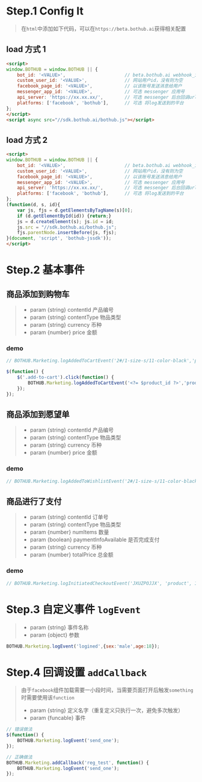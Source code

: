 # Step.1 Config It

> 在`html`中添加如下代码，可以在`https://beta.bothub.ai`获得相关配置

## load 方式 1
```html
<script>
window.BOTHUB = window.BOTHUB || {
    bot_id: '<VALUE>',                      // beta.bothub.ai webhook_id
    custom_user_id: '<VALUE>',              // 网站用户id，没有则为空
    facebook_page_id: '<VALUE>',            // 以该账号发送消息给用户
    messenger_app_id: '<VALUE>',            // 可选 messenger 应用号
    api_server: 'https://xx.xx.xx/',        // 可选 messenger 后台回调url 和 messenger_app_id 配合使用
    platforms: ['facebook', 'bothub'],      // 可选 将log发送到的平台
};
</script>
<script async src="//sdk.bothub.ai/bothub.js"></script>
```

## load 方式 2
```html
<script>
window.BOTHUB = window.BOTHUB || {
    bot_id: '<VALUE>',                      // beta.bothub.ai webhook_id
    custom_user_id: '<VALUE>',              // 网站用户id，没有则为空
    facebook_page_id: '<VALUE>',            // 以该账号发送消息给用户
    messenger_app_id: '<VALUE>',            // 可选 messenger 应用号
    api_server: 'https://xx.xx.xx/',        // 可选 messenger 后台回调url 和 messenger_app_id 配合使用
    platforms: ['facebook', 'bothub'],      // 可选 将log发送到的平台
};
(function(d, s, id){
    var js, fjs = d.getElementsByTagName(s)[0];
    if (d.getElementById(id)) {return;}
    js = d.createElement(s); js.id = id;
    js.src = "//sdk.bothub.ai/bothub.js";
    fjs.parentNode.insertBefore(js, fjs);
}(document, 'script', 'bothub-jssdk'));
</script>
```

# Step.2 基本事件

## 商品添加到购物车

>- param {string} contentId     产品编号
>- param {string} contentType   物品类型
>- param {string} currency      币种
>- param {number} price         金额

### demo
```js
// BOTHUB.Marketing.logAddedToCartEvent('2#/1-size-s/11-color-black','product','$','26.99');

$(function() {
    $('.add-to-cart').click(function() {
        BOTHUB.Marketing.logAddedToCartEvent('<?= $product_id ?>','product','<?= $currency ?>','<?= $price ?>');
    });
});
```

## 商品添加到愿望单

>- param {string} contentId     产品编号
>- param {string} contentType   物品类型
>- param {string} currency      币种
>- param {number} price         金额

### demo
```js
// BOTHUB.Marketing.logAddedToWishlistEvent('2#/1-size-s/11-color-black','product','$','26.99');
```

## 商品进行了支付

>- param {string} contentId                 订单号
>- param {string} contentType               物品类型
>- param {number} numItems                  数量
>- param {boolean} paymentInfoAvailable     是否完成支付
>- param {string} currency                  币种
>- param {number} totalPrice                总金额

### demo
```js
// BOTHUB.Marketing.logInitiatedCheckoutEvent('JXUZPOJJX', 'product', 1, true, '$', '35.98');
```

# Step.3 自定义事件 `logEvent`

>- param {string}       事件名称
>- param {object}       参数

```js
BOTHUB.Marketing.logEvent('logined',{sex:'male',age:18});
```

# Step.4 回调设置 `addCallback`

> 由于`facebook`组件加载需要一小段时间，当需要页面打开后触发`something`时需要使用该`function`
>- param {string}     定义名字（重复定义只执行一次，避免多次触发）
>- param {funcable}    事件

```js
// 错误做法
$(function() {
    BOTHUB.Marketing.logEvent('send_one');
});

// 正确做法
BOTHUB.Marketing.addCallback('reg_test', function() {
    BOTHUB.Marketing.logEvent('send_one');
});
```
